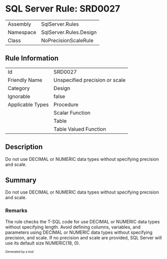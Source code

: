 ﻿# SQL Server Rule: SRD0027
  
|    |    |
|----|----|
| Assembly | SqlServer.Rules |
| Namespace | SqlServer.Rules.Design |
| Class | NoPrecisionScaleRule |
  
## Rule Information
  
|    |    |
|----|----|
| Id | SRD0027 |
| Friendly Name | Unspecified precision or scale  |
| Category | Design |
| Ignorable | false |
| Applicable Types | Procedure  |
|   | Scalar Function |
|   | Table |
|   | Table Valued Function |
  
## Description
  
Do not use DECIMAL or NUMERIC data types without specifying precision and scale.
  
## Summary
  
Do not use DECIMAL or NUMERIC data types without specifying precision and scale.
  
### Remarks
  
The rule checks the T-SQL code for use <c>DECIMAL</c> or <c>NUMERIC</c> data types without
specifying length. Avoid defining columns, variables, and parameters using
<c>DECIMAL</c> or <c>NUMERIC</c> data types without specifying precision, and scale. If no
precision and scale are provided, SQL Server will use its default size <c>NUMERIC(18, 0)</c>.
  
<sub><sup>Generated by a tool</sup></sub>

